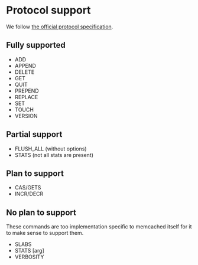 # Protocol support

We follow [the official protocol specification](https://github.com/memcached/memcached/blob/master/doc/protocol.txt).


## Fully supported

* ADD
* APPEND
* DELETE
* GET
* QUIT
* PREPEND
* REPLACE
* SET
* TOUCH
* VERSION


## Partial support

* FLUSH_ALL (without options)
* STATS (not all stats are present)


## Plan to support

* CAS/GETS
* INCR/DECR


## No plan to support

These commands are too implementation specific to memcached itself for it to
make sense to support them.

* SLABS
* STATS [arg]
* VERBOSITY
